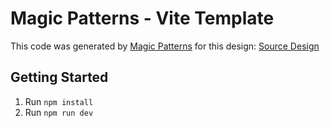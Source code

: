 # Magic Patterns - Vite Template

This code was generated by [Magic Patterns](https://magicpatterns.com) for this design: [Source Design](https://www.magicpatterns.com/c/7xtflyjt5yomzmfz4evzfb)

## Getting Started

1. Run `npm install`
2. Run `npm run dev`
